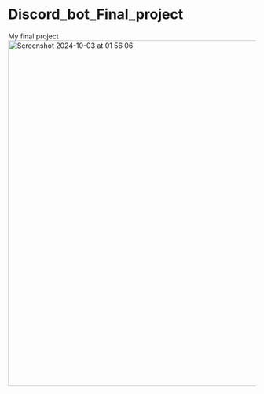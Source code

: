 # Discord_bot_Final_project
My final project
<img width="705" alt="Screenshot 2024-10-03 at 01 56 06" src="https://github.com/user-attachments/assets/f3a5cbd7-9487-4dfc-b517-0603121bbe6e">
